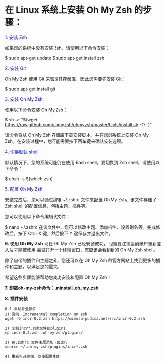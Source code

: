 # 在 Linux 系统上安装 Oh My Zsh 的步骤：

<span style="color: blue;">1. 安装 Zsh </span>

如果您的系统中没有安装 Zsh，请使用以下命令安装：

$ sudo apt-get update
$ sudo apt-get install zsh


<span style="color: blue;">2. 安装 Git</span>

Oh My Zsh 使用 Git 来管理其存储库，因此您需要先安装 Git：

$ sudo apt-get install git


<span style="color: blue;">3. 安装 Oh My Zsh</span>

使用以下命令安装 Oh My Zsh：

$ sh -c "$(wget https://raw.github.com/ohmyzsh/ohmyzsh/master/tools/install.sh -O -)"

该命令将从 Oh My Zsh 存储库下载安装脚本，并在您的系统上安装 Oh My Zsh。在安装过程中，您可能需要按下回车键来确认安装选项。

<span style="color: blue;">4. 切换默认 shell</span>

默认情况下，您的系统可能仍在使用 Bash shell。要切换到 Zsh shell，请使用以下命令：

$ chsh -s $(which zsh)


<span style="color: blue;">5. 配置 Oh My Zsh</span>

安装完成后，您可以通过编辑 ~/.zshrc 文件来配置 Oh My Zsh。该文件存储了 Zsh shell 的配置信息，包括主题、插件等。

您可以使用以下命令编辑该文件：

$ nano ~/.zshrc
在该文件中，您可以修改主题、添加插件、设置别名等。完成修改后，按下 Ctrl+X 键，然后按下 Y 键保存并退出文件。

**6. 使用 Oh My Zsh**
现在 Oh My Zsh 已经安装成功，
但需要注销当前账户重新登入后才能被使用
尝试打开一个终端窗口，您应该会看到新的 Oh My Zsh shell。

除了自带的插件和主题之外，您还可以在 Oh My Zsh 的官方网站上找到更多的插件和主题，以满足您的需求。

希望这些步骤能够帮助您成功安装和配置 Oh My Zsh！

**7. 卸载oh-my-zsh命令：uninstall_oh_my_zsh**

**8. 插件安装**
```
8.1 自动补全插件
1) 官网：Incremental completion on zsh
wget -O incr-0.2.zsh https://mimosa-pudica.net/src/incr-0.2.zsh

2) 复制incr*.zsh文件到plugins
cp incr-0.2.zsh .oh-my-zsh/plugins/

3) 在.zshrc 文件末尾添加下面这行
source ~/.oh-my-zsh/plugins/incr*.zsh

4) 重新打开终端，以使配置生效

```